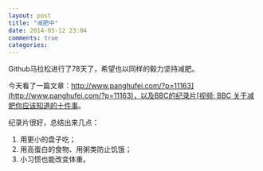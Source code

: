 ```yaml
---
layout: post
title: "减肥中"
date: 2014-05-12 23:04
comments: true
categories: 
---
```

Github马拉松进行了78天了，希望也以同样的毅力坚持减肥。

<!--more-->

今天看了一篇文章：[http://www.panghufei.com/?p=11163](http://www.panghufei.com/?p=11163)，以及BBC的纪录片[视频: BBC 关于减肥你应该知道的十件事](http://v.youku.com/v_show/id_XNTYyODM5MjE2.html)。

纪录片很好，总结出来几点：

1. 用更小的盘子吃；
2. 用高蛋白的食物、用粥类防止饥饿；
3. 小习惯也能改变体重。